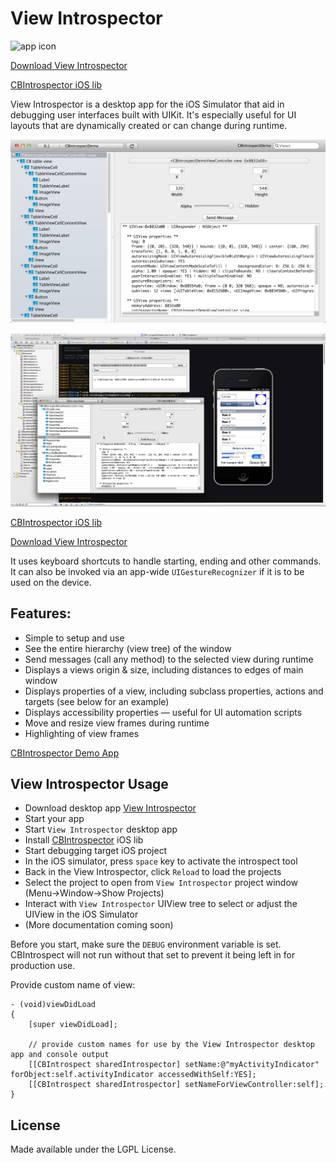 View Introspector
============
![app icon](https://github.com/cbess/ViewIntrospector/raw/master/CBIntrospector/appicon.png)

[Download View Introspector](https://github.com/cbess/CBIntrospector/downloads)

[CBIntrospector iOS lib](https://github.com/cbess/CBIntrospector/)

View Introspector is a desktop app for the iOS Simulator that aid in debugging user interfaces built with UIKit. It's especially useful for UI layouts that are dynamically created or can change during runtime.

![Main Window Screenshot](https://github.com/cbess/ViewIntrospector/raw/master/main-window-screenshot.jpg)

![View Introspector Screenshot](https://github.com/cbess/ViewIntrospector/raw/master/cbintrospector-screenshot.jpg)

[CBIntrospector iOS lib](https://github.com/cbess/CBIntrospector/)

[Download View Introspector](https://github.com/cbess/CBIntrospector/downloads)

It uses keyboard shortcuts to handle starting, ending and other commands.  It can also be invoked via an app-wide `UIGestureRecognizer` if it is to be used on the device.

Features:
--------------
* Simple to setup and use
* See the entire hierarchy (view tree) of the window
* Send messages (call any method) to the selected view during runtime
* Displays a views origin & size, including distances to edges of main window
* Displays properties of a view, including subclass properties, actions and targets (see below for an example)
* Displays accessibility properties — useful for UI automation scripts
* Move and resize view frames during runtime
* Highlighting of view frames

[CBIntrospector Demo App](https://github.com/cbess/CBIntrospector/)

View Introspector Usage
--------------------

* Download desktop app [View Introspector](https://github.com/cbess/CBIntrospector/downloads)
* Start your app
* Start `View Introspector` desktop app
* Install [CBIntrospector](https://github.com/cbess/CBIntrospector/) iOS lib
* Start debugging target iOS project
* In the iOS simulator, press `space` key to activate the introspect tool
* Back in the View Introspector, click `Reload` to load the projects
* Select the project to open from `View Introspector` project window (Menu->Window->Show Projects)
* Interact with `View Introspector` UIView tree to select or adjust the UIView in the iOS Simulator
* (More documentation coming soon)

Before you start, make sure the `DEBUG` environment variable is set. CBIntrospect will not run without that set to prevent it being left in for production use.

Provide custom name of view:

    - (void)viewDidLoad
    {
        [super viewDidLoad];

        // provide custom names for use by the View Introspector desktop app and console output
    	[[CBIntrospect sharedIntrospector] setName:@"myActivityIndicator" forObject:self.activityIndicator accessedWithSelf:YES];
        [[CBIntrospect sharedIntrospector] setNameForViewController:self];
    }
    
License
-----------

Made available under the LGPL License.
